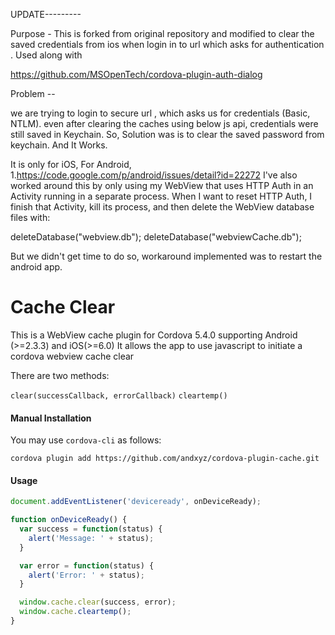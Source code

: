 UPDATE---------

Purpose -
This is forked from original  repository and modified to clear the saved credentials from ios
when login in to url which asks for authentication .
Used along with 

https://github.com/MSOpenTech/cordova-plugin-auth-dialog


Problem --

we are trying to login to secure url , which asks us for credentials (Basic, NTLM).
even after clearing the caches using below js api, credentials were still saved in Keychain.
So, Solution was is to clear the saved password from keychain.
And It Works.

It is only for iOS,
For Android, 
1.https://code.google.com/p/android/issues/detail?id=22272
I've also worked around this by only using my WebView that uses HTTP Auth in an Activity running in a separate process. When I want to reset HTTP Auth, I finish that Activity, kill its process, and then delete the WebView database files with:
 
deleteDatabase("webview.db");
deleteDatabase("webviewCache.db");

But we didn't get time to do so, workaround implemented was to restart the android app.







# Cache Clear


This is a WebView cache plugin for Cordova 5.4.0 supporting Android (>=2.3.3) and iOS(>=6.0)
It allows the app to use javascript to initiate a cordova webview cache clear

There are two methods:

`clear(successCallback, errorCallback)`
`cleartemp()`

#### Manual Installation

You may use `cordova-cli` as follows:

```shell
cordova plugin add https://github.com/andxyz/cordova-plugin-cache.git
```

#### Usage

```javascript
document.addEventListener('deviceready', onDeviceReady);

function onDeviceReady() {
  var success = function(status) {
    alert('Message: ' + status);
  }

  var error = function(status) {
    alert('Error: ' + status);
  }

  window.cache.clear(success, error);
  window.cache.cleartemp();
}

```
